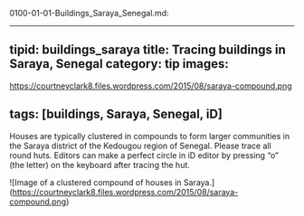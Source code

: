 0100-01-01-Buildings_Saraya_Senegal.md:

---
tipid: buildings_saraya
title: Tracing buildings in Saraya, Senegal
category: tip
images:
  -
https://courtneyclark8.files.wordpress.com/2015/08/saraya-compound.png

tags: [buildings, Saraya, Senegal, iD]
---

Houses are typically clustered in compounds to form larger communities in the Saraya district of the Kedougou region of Senegal. Please trace all round huts. Editors can make a perfect circle in iD editor by pressing “o” (the letter) on the keyboard after tracing the hut. 

![Image of a clustered compound of houses in Saraya.] (https://courtneyclark8.files.wordpress.com/2015/08/saraya-compound.png)
